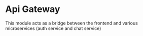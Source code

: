 # Api Gateway

This module acts as a bridge between the frontend and various microservices (auth service and chat service)
